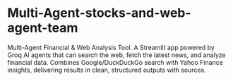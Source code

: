 # Multi-Agent-stocks-and-web-agent-team
Multi-Agent Financial &amp; Web Analysis Tool. A Streamlit app powered by Groq AI agents that can search the web, fetch the latest news, and analyze financial data. Combines Google/DuckDuckGo search with Yahoo Finance insights, delivering results in clean, structured outputs with sources.
